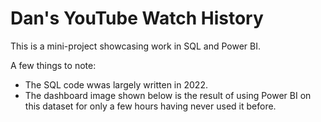 # Dan's YouTube Watch History
This is a mini-project showcasing work in SQL and Power BI.

A few things to note:
* The SQL code wwas largely written in 2022.
* The dashboard image shown below is the result of using Power BI on this dataset for only a few hours having never used it before.


